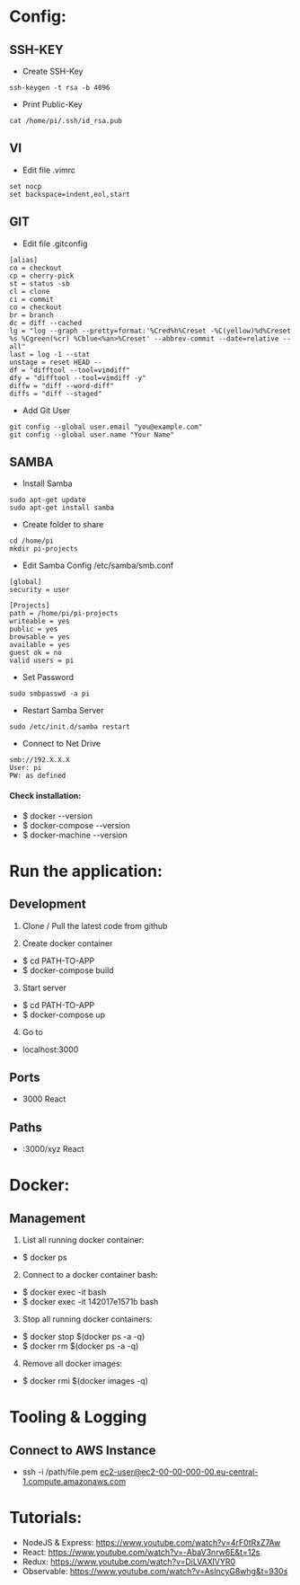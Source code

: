 # Config:

## SSH-KEY
 * Create SSH-Key
```
ssh-keygen -t rsa -b 4096 
```
 
 * Print Public-Key
```
cat /home/pi/.ssh/id_rsa.pub
```

## VI
 * Edit file .vimrc
```
set nocp
set backspace=indent,eol,start
```

## GIT
 * Edit file .gitconfig
```
[alias]
co = checkout
cp = cherry-pick
st = status -sb
cl = clone
ci = commit
co = checkout
br = branch
dc = diff --cached
lg = "log --graph --pretty=format:'%Cred%h%Creset -%C(yellow)%d%Creset %s %Cgreen(%cr) %Cblue<%an>%Creset' --abbrev-commit --date=relative --all"
last = log -1 --stat
unstage = reset HEAD --
df = "difftool --tool=vimdiff"
dfy = "difftool --tool=vimdiff -y"
diffw = "diff --word-diff"
diffs = "diff --staged"
```
 
 * Add Git User
```
git config --global user.email "you@example.com"
git config --global user.name "Your Name"
```

## SAMBA
 * Install Samba
```
sudo apt-get update
sudo apt-get install samba
```

 * Create folder to share
```
cd /home/pi
mkdir pi-projects
``` 

 * Edit Samba Config /etc/samba/smb.conf
```
[global]
security = user

[Projects]
path = /home/pi/pi-projects
writeable = yes
public = yes
browsable = yes
available = yes
guest ok = no
valid users = pi
```

 * Set Password
```
sudo smbpasswd -a pi
```

 * Restart Samba Server
```
sudo /etc/init.d/samba restart
```

* Connect to Net Drive
```
smb://192.X.X.X
User: pi
PW: as defined
```


#### Check installation:  
  * $ docker --version  
  * $ docker-compose --version  
  * $ docker-machine --version  

 
# Run the application:
## Development
1. Clone / Pull the latest code from github 
  
2. Create docker container  
  * $ cd PATH-TO-APP  
  * $ docker-compose build
  
3. Start server  
  * $ cd PATH-TO-APP  
  * $ docker-compose up

4. Go to 
  * localhost:3000

## Ports
  * 3000 React

## Paths
  * :3000/xyz React


# Docker:
## Management
1. List all running docker container:  
  * $ docker ps 

2. Connect to a docker container bash:  
  * $ docker exec -it <CONTAINER-ID> bash
  * $ docker exec -it 142017e1571b bash

3. Stop all running docker containers:  
  * $ docker stop $(docker ps -a -q) 
  * $ docker rm $(docker ps -a -q) 

4. Remove all docker images:
  * $ docker rmi $(docker images -q)


# Tooling & Logging
## Connect to AWS Instance
  * ssh -i /path/file.pem ec2-user@ec2-00-00-000-00.eu-central-1.compute.amazonaws.com
  

# Tutorials:
  * NodeJS & Express: https://www.youtube.com/watch?v=4rF0tRxZ7Aw
  * React: https://www.youtube.com/watch?v=-AbaV3nrw6E&t=12s
  * Redux: https://www.youtube.com/watch?v=DiLVAXlVYR0
  * Observable: https://www.youtube.com/watch?v=AslncyG8whg&t=930s

